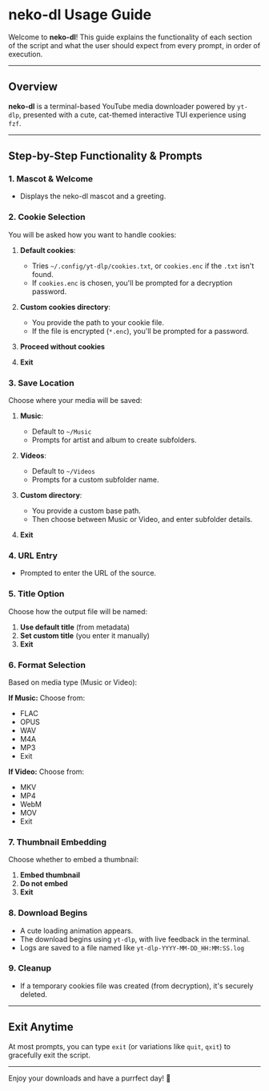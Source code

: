 # neko-dl Usage Guide

Welcome to **neko-dl**! This guide explains the functionality of each section of the script and what the user should expect from every prompt, in order of execution.

---

## Overview

**neko-dl** is a terminal-based YouTube media downloader powered by `yt-dlp`, presented with a cute, cat-themed interactive TUI experience using `fzf`.

---

## Step-by-Step Functionality & Prompts

### 1. Mascot & Welcome

* Displays the neko-dl mascot and a greeting.

### 2. Cookie Selection

You will be asked how you want to handle cookies:

1. **Default cookies**:

   * Tries `~/.config/yt-dlp/cookies.txt`, or `cookies.enc` if the `.txt` isn't found.
   * If `cookies.enc` is chosen, you'll be prompted for a decryption password.
2. **Custom cookies directory**:

   * You provide the path to your cookie file.
   * If the file is encrypted (`*.enc`), you'll be prompted for a password.
3. **Proceed without cookies**
4. **Exit**

### 3. Save Location

Choose where your media will be saved:

1. **Music**:

   * Default to `~/Music`
   * Prompts for artist and album to create subfolders.
2. **Videos**:

   * Default to `~/Videos`
   * Prompts for a custom subfolder name.
3. **Custom directory**:

   * You provide a custom base path.
   * Then choose between Music or Video, and enter subfolder details.
4. **Exit**

### 4. URL Entry

* Prompted to enter the URL of the source.

### 5. Title Option

Choose how the output file will be named:

1. **Use default title** (from metadata)
2. **Set custom title** (you enter it manually)
3. **Exit**

### 6. Format Selection

Based on media type (Music or Video):

**If Music:**
Choose from:

* FLAC
* OPUS
* WAV
* M4A
* MP3
* Exit

**If Video:**
Choose from:

* MKV
* MP4
* WebM
* MOV
* Exit

### 7. Thumbnail Embedding

Choose whether to embed a thumbnail:

1. **Embed thumbnail**
2. **Do not embed**
3. **Exit**

### 8. Download Begins

* A cute loading animation appears.
* The download begins using `yt-dlp`, with live feedback in the terminal.
* Logs are saved to a file named like `yt-dlp-YYYY-MM-DD_HH:MM:SS.log`

### 9. Cleanup

* If a temporary cookies file was created (from decryption), it's securely deleted.

---

## Exit Anytime

At most prompts, you can type `exit` (or variations like `quit`, `qxit`) to gracefully exit the script.

---

Enjoy your downloads and have a purrfect day! 🐾
